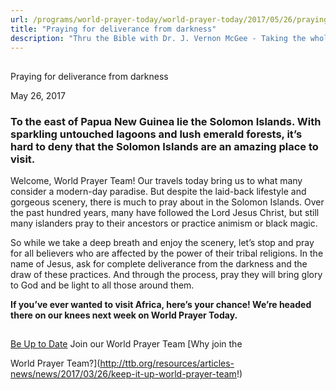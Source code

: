 ```yaml
---
url: /programs/world-prayer-today/world-prayer-today/2017/05/26/praying-for-deliverance-from-darkness
title: "Praying for deliverance from darkness"
description: "Thru the Bible with Dr. J. Vernon McGee - Taking the whole Word to the whole world"
---
```







## 
 Praying for deliverance from darkness


May 26, 2017




### To the east of Papua New Guinea lie the Solomon Islands. With sparkling untouched lagoons and lush emerald forests, it’s hard to deny that the Solomon Islands are an amazing place to visit.


Welcome, World Prayer Team! Our travels today bring us to what many consider a modern-day paradise. But despite the laid-back lifestyle and gorgeous scenery, there is much to pray about in the Solomon Islands. Over the past hundred years, many have followed the Lord Jesus Christ, but still many islanders pray to their ancestors or practice animism or black magic. 


So while we take a deep breath and enjoy the scenery, let’s stop and pray for all believers who are affected by the power of their tribal religions. In the name of Jesus, ask for complete deliverance from the darkness and the draw of these practices. And through the process, pray they will bring glory to God and be light to all those around them.


**If you’ve ever wanted to visit Africa, here’s your chance! We’re headed there on our knees next week on World Prayer Today.**







## 




[Be Up to Date](http://feeds.feedburner.com/WorldPrayerToday "World Prayer Today RSS Feed")
Join our World Prayer Team
[Why join the  

World Prayer Team?](http://ttb.org/resources/articles-news/news/2017/03/26/keep-it-up-world-prayer-team!)




